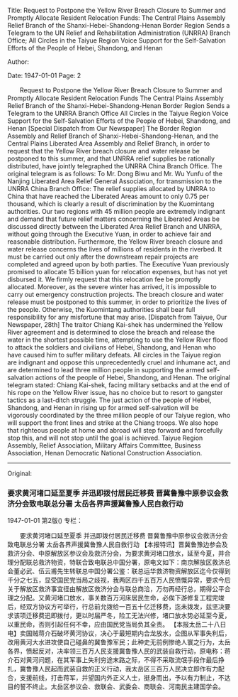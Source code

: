 Title: Request to Postpone the Yellow River Breach Closure to Summer and Promptly Allocate Resident Relocation Funds: The Central Plains Assembly Relief Branch of the Shanxi-Hebei-Shandong-Henan Border Region Sends a Telegram to the UN Relief and Rehabilitation Administration (UNRRA) Branch Office; All Circles in the Taiyue Region Voice Support for the Self-Salvation Efforts of the People of Hebei, Shandong, and Henan

Author:

Date: 1947-01-01
Page: 2

　　Request to Postpone the Yellow River Breach Closure to Summer
    and Promptly Allocate Resident Relocation Funds
    The Central Plains Assembly Relief Branch of the Shanxi-Hebei-Shandong-Henan Border Region Sends a Telegram to the UNRRA Branch Office
    All Circles in the Taiyue Region Voice Support for the Self-Salvation Efforts of the People of Hebei, Shandong, and Henan
    [Special Dispatch from Our Newspaper] The Border Region Assembly and Relief Branch of Shanxi-Hebei-Shandong-Henan, and the Central Plains Liberated Area Assembly and Relief Branch, in order to request that the Yellow River breach closure and water release be postponed to this summer, and that UNRRA relief supplies be rationally distributed, have jointly telegraphed the UNRRA China Branch Office. The original telegram is as follows: To Mr. Dong Biwu and Mr. Wu Yunfu of the Nanjing Liberated Area Relief General Association, for transmission to the UNRRA China Branch Office: The relief supplies allocated by UNRRA to China that have reached the Liberated Areas amount to only 0.75 per thousand, which is clearly a result of discrimination by the Kuomintang authorities. Our two regions with 45 million people are extremely indignant and demand that future relief matters concerning the Liberated Areas be discussed directly between the Liberated Area Relief Branch and UNRRA, without going through the Executive Yuan, in order to achieve fair and reasonable distribution. Furthermore, the Yellow River breach closure and water release concerns the lives of millions of residents in the riverbed. It must be carried out only after the downstream repair projects are completed and agreed upon by both parties. The Executive Yuan previously promised to allocate 15 billion yuan for relocation expenses, but has not yet disbursed it. We firmly request that this relocation fee be promptly allocated. Moreover, as the severe winter has arrived, it is impossible to carry out emergency construction projects. The breach closure and water release must be postponed to this summer, in order to prioritize the lives of the people. Otherwise, the Kuomintang authorities shall bear full responsibility for any misfortune that may arise.
    [Dispatch from Taiyue, Our Newspaper, 28th] The traitor Chiang Kai-shek has undermined the Yellow River agreement and is determined to close the breach and release the water in the shortest possible time, attempting to use the Yellow River flood to attack the soldiers and civilians of Hebei, Shandong, and Henan who have caused him to suffer military defeats. All circles in the Taiyue region are indignant and oppose this unprecedentedly cruel and inhumane act, and are determined to lead three million people in supporting the armed self-salvation actions of the people of Hebei, Shandong, and Henan. The original telegram stated: Chiang Kai-shek, facing military setbacks and at the end of his rope on the Yellow River issue, has no choice but to resort to gangster tactics as a last-ditch struggle. The just action of the people of Hebei, Shandong, and Henan in rising up for armed self-salvation will be vigorously coordinated by the three million people of our Taiyue region, who will support the front lines and strike at the Chiang troops. We also hope that righteous people at home and abroad will step forward and forcefully stop this, and will not stop until the goal is achieved. Taiyue Region Assembly, Relief Association, Military Affairs Committee, Business Association, Henan Democratic National Construction Association.



<hr /> 

Original: 


### 要求黄河堵口延至夏季  并迅即拨付居民迁移费  晋冀鲁豫中原参议会救济分会致电联总分署  太岳各界声援冀鲁豫人民自救行动

1947-01-01
第2版()
专栏：

　　要求黄河堵口延至夏季
    并迅即拨付居民迁移费
    晋冀鲁豫中原参议会救济分会致电联总分署
    太岳各界声援冀鲁豫人民自救行动
    【本报特讯】晋冀鲁豫边参会及救济分会、中原解放区参议会及救济分会，为要求黄河堵口放水，延至今夏，并合理分配联总救济物资，特联合致电联总中国分署，原电文如下：南京解放区救济总会董必武、伍云甫先生转联总中国分署公鉴：联总运华救济物资解放区迄今仅得到千分之七五，显受国民党当局之歧视，我两区四千五百万人民愤慨异常，要求今后关于解放区救济事宜径由解放区救济分会与联总商洽，万勿再经行总，期得公平合理之分配。又黄河堵口放水，事关数百万河床居民生命，必俟下游修复工程完竣后，经双方协议方可举行，行总前允拨给一百五十亿迁移费，迄未拨发，兹坚决要求该项迁移费迅即拨付，更以时届严冬，险工无法兴修，堵口放水势必延至今夏，以重民命，否则引起任何不幸，应由国民党当局负其全责。
    【本报太岳二十八日电】卖国贼蒋介石破坏黄河协议，决心于最短期内合龙放水，企图从军事失利后，改用黄河大水进攻使自己碰鼻的冀鲁豫军民；此种史无前例惨绝人寰之行为，太岳各界，愤起反对，决率领三百万人民支援冀鲁豫人民的武装自救行动，原电称：蒋介石对黄河问题，在其军事上失利穷途末路之际，不得不采取流氓手段作最后挣扎，冀鲁豫人民起而武装自救的正义行动，我太岳区三百万人民决立即作有力配合，支援前线，打击蒋军，并望国内外正义人士，挺身而出，予以有力制止，不达目的誓不终止。太岳区参议会、救联会、武委会、商联会、河南民主建国学会。
